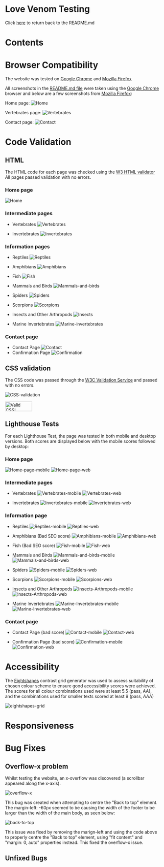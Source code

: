 # Love Venom Testing

Click [here](README.md) to return back to the README.md

# Contents

# Browser Compatibility
The website was tested on [Google Chrome](https://www.google.com/chrome/) and [Mozilla Firefox](https://www.mozilla.org/en-US/firefox/new/)

All screenshots in the [README.md file](README.md) were taken using the [Google Chrome](https://www.google.com/chrome/) browser and below are a few screenshots from [Mozilla Firefox](https://www.mozilla.org/en-US/firefox/new/):

Home page:
![Home](documentation/testing/index-firefox.png)

Vertebrates page:
![Vertebrates](documentation/testing/vertebrates-firefox.png)

Contact page:
![Contact](documentation/testing/contact-firefox.png)


# Code Validation
## HTML
The HTML code for each page was checked using the [W3 HTML validator](https://validator.w3.org/)
All pages passed validation with no errors.
### Home page
![Home](documentation/testing/html-w3-validation-tests/index-w3.png)

### Intermediate pages
- Vertebrates
![Vertebrates](documentation/testing/html-w3-validation-tests/vertebrates-w3.png)

- Invertebrates
![Invertebrates](documentation/testing/html-w3-validation-tests/invertebrates-w3.png)

### Information pages
- Reptiles
![Reptiles](documentation/testing/html-w3-validation-tests/reptiles-w3.png)

- Amphibians
![Amphibians](documentation/testing/html-w3-validation-tests/amphibians-w3.png)

- Fish
![Fish](documentation/testing/html-w3-validation-tests/fish-w3.png)

- Mammals and Birds
![Mammals-and-birds](documentation/testing/html-w3-validation-tests/mammals-birds-w3.png)

- Spiders
![Spiders](documentation/testing/html-w3-validation-tests/spiders-w3.png)

- Scorpions
![Scorpions](documentation/testing/html-w3-validation-tests/scorpions-w3.png)

- Insects and Other Arthropods
![Insects](documentation/testing/html-w3-validation-tests/insects-w3.png)

- Marine Invertebrates
![Marine-invertebrates](documentation/testing/html-w3-validation-tests//marine-inverts-w3.png)


### Contact page
- Contact Page
![Contact](documentation/testing/html-w3-validation-tests/contact-w3.png)
- Confirmation Page
![Confirmation](documentation/testing/html-w3-validation-tests/confirmation-w3.png)

## CSS validation
The CSS code was passed through the [W3C Validation Service](https://jigsaw.w3.org/css-validator/) and passed with no errors.

![CSS-validation](documentation/testing/css-validation.png)
<p>
    <a href="https://jigsaw.w3.org/css-validator/check/referer">
        <img style="border:0;width:88px;height:31px"
            src="https://jigsaw.w3.org/css-validator/images/vcss"
            alt="Valid CSS!" />
    </a>
</p>

## Lighthouse Tests
<!-- The SEO score is highly affected by the java menu using a fontawesome icon making the link "uncrawlable". Most of the page at or aroun 90% so deemed ok.-->
<!-- Could improve Performance scores by reducing size of image and/or changing file format to a next-gen format such as WebP or AVIF. Given the performance scores were still over 90% and the purpose of the website to serve high quality images that users may wish to download, these changes were not made. -->
For each Lighthouse Test, the page was tested in both mobile and desktop versions. Both scores are displayed below with the mobile scores followed by desktop:
### Home page
![Home-page-mobile](documentation/testing/lighthouse-tests/index-mobile.png)
![Home-page-web](documentation/testing/lighthouse-tests/index-web.png)

### Intermediate pages
- Vertebrates
![Vertebrates-mobile](documentation/testing/lighthouse-tests/vertebrates-mobile.png)
![Vertebrates-web](documentation/testing/lighthouse-tests/vertebrates-web.png)

- Invertebrates
![Invertebrates-mobile](documentation/testing/lighthouse-tests/invertebrates-mobile.png)
![Invertebrates-web](documentation/testing/lighthouse-tests/invertebrates-web.png)

### Information page
- Reptiles
![Reptiles-mobile](documentation/testing/lighthouse-tests/reptiles-mobile.png)
![Reptiles-web](documentation/testing/lighthouse-tests/reptiles-web.png)

- Amphibians
(Bad SEO score)
![Amphibians-mobile](documentation/testing/lighthouse-tests/amphibians-mobile-1.png)
![Amphibians-web](documentation/testing/lighthouse-tests/amphibians-web.png)

- Fish
(Bad SEO score)
![Fish-mobile](documentation/testing/lighthouse-tests/fish-mobile-1.png)
![Fish-web](documentation/testing/lighthouse-tests/fish-web.png)

- Mammals and Birds
![Mammals-and-birds-mobile](documentation/testing/lighthouse-tests/mammals-birds-mobile.png)
![Mammals-and-birds-web](documentation/testing/lighthouse-tests/mammals-birds-web.png)

- Spiders
![Spiders-mobile](documentation/testing/lighthouse-tests/spiders-mobile.png)
![Spiders-web](documentation/testing/lighthouse-tests/spiders-web.png)

- Scorpions
![Scorpions-mobile](documentation/testing/lighthouse-tests/scorpions-mobile.png)
![Scorpions-web](documentation/testing/lighthouse-tests/scorpions-web.png)

- Insects and Other Arthropods
![Insects-Arthropods-mobile](documentation/testing/lighthouse-tests/insects-mobile.png)
![Insects-Arthropods-web](documentation/testing/lighthouse-tests/insects-web.png)

- Marine Invertebrates
![Marine-Invertebrates-mobile](documentation/testing/lighthouse-tests/marine-mobile.png)
![Marine-Invertebrates-web](documentation/testing/lighthouse-tests/marine-web.png)

### Contact page
- Contact Page
(bad score)
![Contact-mobile](documentation/testing/lighthouse-tests/contact-mobile-1.png)
![Contact-web](documentation/testing/lighthouse-tests/contact-web.png)

- Confirmation Page
(bad score)
![Confirmation-mobile](documentation/testing/lighthouse-tests/confirmation-mobile-1.png)
![Confirmation-web](documentation/testing/lighthouse-tests/confirmation-web.png)

# Accessibility
The [Eightshapes](https://contrast-grid.eightshapes.com/?version=1.1.0&background-colors=&foreground-colors=%23FFFFFF%2C%20White%0D%0A%23000000%2C%20Black%0D%0A%23dde7c7%0D%0A%2382a89c%0D%0A%2373b8cc%0D%0A%2302789e%0D%0A%23003859%0D%0A%23126100%0D%0A&es-color-form__tile-size=compact&es-color-form__show-contrast=aaa&es-color-form__show-contrast=aa&es-color-form__show-contrast=aa18&es-color-form__show-contrast=dnp) contrast grid generator was used to assess suitability of chosen colour scheme to ensure good accessibility scores were achieved. The scores for all colour combinations used were at least 5.5 (pass, AA), and the combinations used for smaller texts scored at least 9 (pass, AAA)

![eightshapes-grid](documentation/testing/contrast-grid-annotated.jpg)

# Responsiveness




# Bug Fixes
## Overflow-x problem
Whilst testing the website, an x-overflow was discovered (a scrollbar appeared along the x-axis). 

![overflow-x](documentation/testing/overflow-x.png)


This bug was created when attempting to centre the "Back to top" element. The margin-left: -60px seemed to be causing the width of the footer to be larger than the width of the main body, as seen below:

![back-to-top](documentation/testing/overflow-x-issue.jpg)


This issue was fixed by removing the marign-left and using the code above to properly centre the "Back to top" element, using "fit content" and "margin: 0, auto" properties instead. This fixed the overflow-x issue.


## Unfixed Bugs

<!-- iPad landscape issue? -->